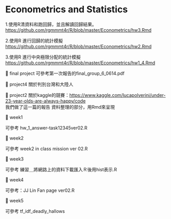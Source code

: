 # Econometrics and Statistics  
1.使用R清資料和跑回歸，並且解讀回歸結果。  
https://github.com/rgmmmt4r/R/blob/master/Econometrics/hw3.Rmd  

2.使用R 進行回歸的統計模擬  
https://github.com/rgmmmt4r/R/blob/master/Econometrics/hw2.Rmd  

3.使用R 進行中央極限分配的統計模擬  
https://github.com/rgmmmt4r/R/blob/master/Econometrics/hw1_4.Rmd  




:school_satchel:
final project
可參考第一次報告的final_group_6_0614.pdf


:school_satchel:
project4
關於判別台灣和大陸人

:school_satchel:
project2
關於kaggle的競賽：https://www.kaggle.com/lucapolverini/under-23-year-olds-are-always-happy/code  
我們做了這一篇的報告
資料整理的部分，用Rmd來呈現


:school_satchel:
week1

可參考 hw_1_answer-task12345ver02.R

:school_satchel:
week2


可參考 week2 in class mission ver 02.R

:school_satchel:
week3

可參考 練習＿將網路上的資料下載匯入Ｒ後用hist表示.R

:school_satchel:
week4

可參考：JJ Lin Fan page ver02.R

:school_satchel:
week5

可參考 tf_idf_deadly_hallows 






